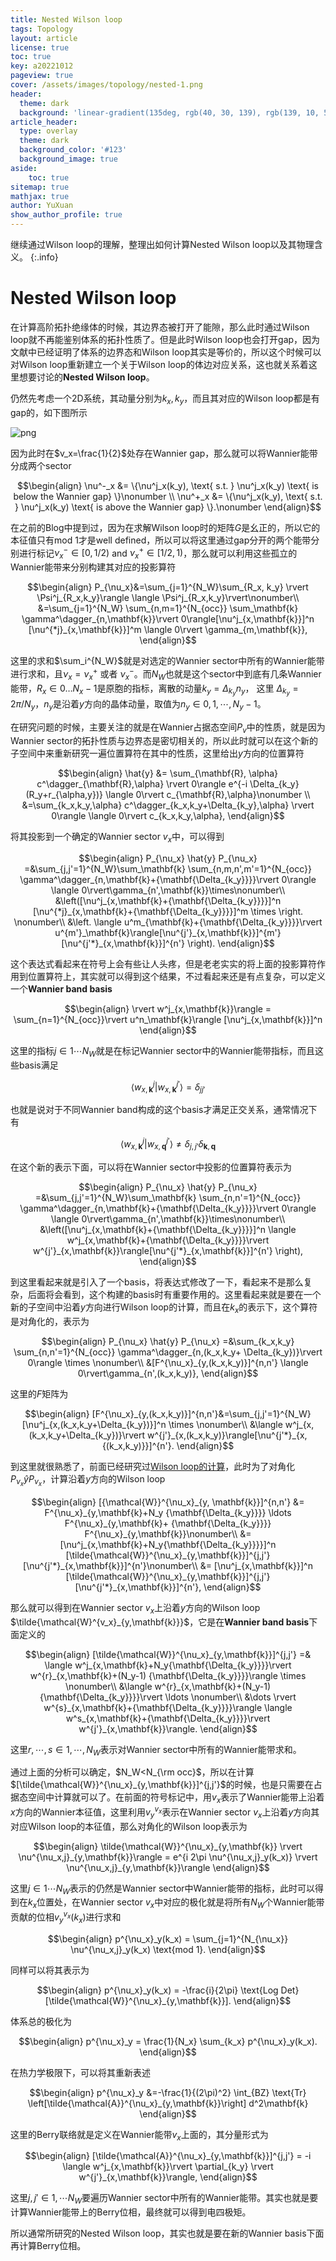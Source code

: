 ```yaml
---
title: Nested Wilson loop
tags: Topology 
layout: article
license: true
toc: true
key: a20221012
pageview: true
cover: /assets/images/topology/nested-1.png
header:
  theme: dark
  background: 'linear-gradient(135deg, rgb(40, 30, 139), rgb(139, 10, 50))'
article_header:
  type: overlay
  theme: dark
  background_color: '#123'
  background_image: true
aside:
    toc: true
sitemap: true
mathjax: true
author: YuXuan
show_author_profile: true
---
```

继续通过Wilson loop的理解，整理出如何计算Nested Wilson loop以及其物理含义。
{:.info}
<!--more-->

# Nested Wilson loop

在计算高阶拓扑绝缘体的时候，其边界态被打开了能隙，那么此时通过Wilson loop就不再能鉴别体系的拓扑性质了。但是此时Wilson loop也会打开gap，因为文献中已经证明了体系的边界态和Wilson loop其实是等价的，所以这个时候可以对Wilson loop重新建立一个关于Wilson loop的体边对应关系，这也就关系着这里想要讨论的**Nested Wilson loop**。

仍然先考虑一个2D系统，其动量分别为$k_x,k_y$，而且其对应的Wilson loop都是有gap的，如下图所示

![png](/assets/images/introduc/nested-1.png)

因为此时在$v_x=\frac{1}{2}$处存在Wannier gap，那么就可以将Wannier能带分成两个sector

$$\begin{align}
\nu^-_x &= \{\nu^j_x(k_y), \text{ s.t. } \nu^j_x(k_y) \text{ is below the Wannier gap} \}\nonumber \\
\nu^+_x &= \{\nu^j_x(k_y), \text{ s.t. } \nu^j_x(k_y) \text{ is above the Wannier gap} \}.\nonumber
\end{align}$$

在之前的Blog中提到过，因为在求解Wilson loop时的矩阵$G$是幺正的，所以它的本征值只有mod 1才是well defined，所以可以将这里通过gap分开的两个能带分别进行标记$\nu^-_x \in [0,1/2)$ and  $\nu^+_x \in [1/2,1)$，那么就可以利用这些孤立的Wannier能带来分别构建其对应的投影算符

$$\begin{align}
P_{\nu_x}&=\sum_{j=1}^{N_W}\sum_{R_x, k_y} \rvert \Psi^j_{R_x,k_y}\rangle \langle \Psi^j_{R_x,k_y}\rvert\nonumber\\
&=\sum_{j=1}^{N_W} \sum_{n,m=1}^{N_{occ}} \sum_\mathbf{k} \gamma^\dagger_{n,\mathbf{k}}\rvert 0\rangle[\nu^j_{x,\mathbf{k}}]^n [\nu^{*j}_{x,\mathbf{k}}]^m \langle 0\rvert \gamma_{m,\mathbf{k}},
\end{align}$$

这里的求和$\sum_i^{N_W}$就是对选定的Wannier sector中所有的Wannier能带进行求和，且$\nu_x = \nu^+_x$ 或者 $\nu^-_x$。而$N_W$也就是这个sector中到底有几条Wannier能带，$R_x \in 0 \ldots N_x-1$是原胞的指标，离散的动量$k_y=\Delta_{k_y} n_y$， 这里 $\Delta_{k_y}=2\pi / N_y$，$n_y$是沿着$y$方向的晶体动量，取值为$n_y\in 0,1,\cdots, N_y-1$。

在研究问题的时候，主要关注的就是在Wannier占据态空间$P_v$中的性质，就是因为Wannier sector的拓扑性质与边界态是密切相关的，所以此时就可以在这个新的子空间中来重新研究一遍位置算符在其中的性质，这里给出$y$方向的位置算符

$$\begin{align}
\hat{y} &= \sum_{\mathbf{R}, \alpha} c^\dagger_{\mathbf{R},\alpha} \rvert 0\rangle e^{-i \Delta_{k_y} (R_y+r_{\alpha,y})} \langle 0\rvert c_{\mathbf{R},\alpha}\nonumber \\
&=\sum_{k_x,k_y,\alpha} c^\dagger_{k_x,k_y+\Delta_{k_y},\alpha} \rvert 0\rangle \langle 0\rvert c_{k_x,k_y,\alpha},
\end{align}$$

将其投影到一个确定的Wannier sector $v_x$中，可以得到

$$\begin{align}
P_{\nu_x} \hat{y} P_{\nu_x} =&\sum_{j,j'=1}^{N_W}\sum_\mathbf{k} \sum_{n,m,n',m'=1}^{N_{occ}} \gamma^\dagger_{n,\mathbf{k}+{\mathbf{\Delta_{k_y}}}}\rvert 0\rangle  \langle 0\rvert\gamma_{n',\mathbf{k}}\times\nonumber\\
&\left([\nu^j_{x,\mathbf{k}+{\mathbf{\Delta_{k_y}}}}]^n [\nu^{*j}_{x,\mathbf{k}+{\mathbf{\Delta_{k_y}}}}]^m \times \right. \nonumber\\
&\left. \langle u^m_{\mathbf{k}+{\mathbf{\Delta_{k_y}}}}\rvert u^{m'}_\mathbf{k}\rangle[\nu^{j'}_{x,\mathbf{k}}]^{m'}[\nu^{j'*}_{x,\mathbf{k}}]^{n'} \right).
\end{align}$$

这个表达式看起来在符号上会有些让人头疼，但是老老实实的将上面的投影算符作用到位置算符上，其实就可以得到这个结果，不过看起来还是有点复杂，可以定义一个**Wannier band basis**

$$\begin{align}
\rvert w^j_{x,\mathbf{k}}\rangle = \sum_{n=1}^{N_{occ}}\rvert u^n_\mathbf{k}\rangle [\nu^j_{x,\mathbf{k}}]^n
\end{align}$$

这里的指标$j\in 1\cdots N_W$就是在标记Wannier sector中的Wannier能带指标，而且这些basis满足

$$\langle w^j_{x,\mathbf{k}}\rvert w^{j'}_{x, \mathbf{k}}\rangle=\delta_{jj'}$$

也就是说对于不同Wannier band构成的这个basis才满足正交关系，通常情况下有

$$\langle w^j_{x,\mathbf{k}}\rvert w^{j'}_{x, \mathbf{q}}\rangle \neq \delta_{j,j'} \delta_{\mathbf{k}, \mathbf{q}}$$

在这个新的表示下面，可以将在Wannier sector中投影的位置算符表示为

$$\begin{align}
P_{\nu_x} \hat{y} P_{\nu_x} =&\sum_{j,j'=1}^{N_W}\sum_\mathbf{k} \sum_{n,n'=1}^{N_{occ}} \gamma^\dagger_{n,\mathbf{k}+{\mathbf{\Delta_{k_y}}}}\rvert 0\rangle  \langle 0\rvert\gamma_{n',\mathbf{k}}\times\nonumber\\
&\left([\nu^j_{x,\mathbf{k}+{\mathbf{\Delta_{k_y}}}}]^n \langle w^j_{x,\mathbf{k}+{\mathbf{\Delta_{k_y}}}}\rvert w^{j'}_{x,\mathbf{k}}\rangle[\nu^{j'*}_{x,\mathbf{k}}]^{n'} \right),
\end{align}$$

到这里看起来就是引入了一个basis，将表达式修改了一下，看起来不是那么复杂，后面将会看到，这个构建的basis时有重要作用的。这里看起来就是要在一个新的子空间中沿着$y$方向进行Wilson loop的计算，而且在$k_x$的表示下，这个算符是对角化的，表示为

$$\begin{align}
P_{\nu_x} \hat{y} P_{\nu_x} =&\sum_{k_x,k_y} \sum_{n,n'=1}^{N_{occ}} \gamma^\dagger_{n,(k_x,k_y+ \Delta_{k_y})}\rvert 0\rangle \times \nonumber\\
&[F^{\nu_x}_{y,(k_x,k_y)}]^{n,n'} \langle 0\rvert\gamma_{n',(k_x,k_y)},
\end{align}$$

这里的$F$矩阵为

$$\begin{align}
 [F^{\nu_x}_{y,(k_x,k_y)}]^{n,n'}&=\sum_{j,j'=1}^{N_W}[\nu^j_{x,(k_x,k_y+\Delta_{k_y})}]^n \times \nonumber\\
&\langle w^j_{x,(k_x,k_y+\Delta_{k_y})}\rvert w^{j'}_{x,(k_x,k_y)}\rangle[\nu^{j'*}_{x,{(k_x,k_y)}}]^{n'}.
\end{align}$$

到这里就很熟悉了，前面已经研究过[Wilson loop的计算](https://yxli8023.github.io/2022/10/10/Wilsonloop-restudy.html)，此时为了对角化$P_{\nu_x} \hat{y} P_{\nu_x}$，计算沿着$y$方向的Wilson loop

$$\begin{align}
[{\mathcal{W}}^{\nu_x}_{y, \mathbf{k}}]^{n,n'} &= F^{\nu_x}_{y,\mathbf{k}+N_y {\mathbf{\Delta_{k_y}}}} \ldots F^{\nu_x}_{y,\mathbf{k}+ {\mathbf{\Delta_{k_y}}}} F^{\nu_x}_{y,\mathbf{k}}\nonumber\\
&= [\nu^j_{x,\mathbf{k}+N_y{\mathbf{\Delta_{k_y}}}}]^n [\tilde{\mathcal{W}}^{\nu_x}_{y,\mathbf{k}}]^{j,j'}[\nu^{j'*}_{x,\mathbf{k}}]^{n'}\nonumber\\
&= [\nu^j_{x,\mathbf{k}}]^n [\tilde{\mathcal{W}}^{\nu_x}_{y,\mathbf{k}}]^{j,j'}[\nu^{j'*}_{x,\mathbf{k}}]^{n'},
\end{align}$$

那么就可以得到在Wannier sector $v_x$上沿着$y$方向的Wilson loop $\tilde{\mathcal{W}^{v_x}_{y,\mathbf{k}}}$，它是在**Wannier band basis**下面定义的

$$\begin{align}
[\tilde{\mathcal{W}}^{\nu_x}_{y,\mathbf{k}}]^{j,j'} =& \langle w^j_{x,\mathbf{k}+N_y{\mathbf{\Delta_{k_y}}}}\rvert w^{r}_{x,\mathbf{k}+(N_y-1) {\mathbf{\Delta_{k_y}}}}\rangle \times \nonumber\\
&\langle w^{r}_{x,\mathbf{k}+(N_y-1) {\mathbf{\Delta_{k_y}}}}\rvert \ldots \nonumber\\
&\dots \rvert w^{s}_{x,\mathbf{k}+{\mathbf{\Delta_{k_y}}}}\rangle \langle w^s_{x,\mathbf{k}+{\mathbf{\Delta_{k_y}}}}\rvert w^{j'}_{x,\mathbf{k}}\rangle.
\end{align}$$

这里$r,\cdots,s\in 1,\cdots,N_W$表示对Wannier sector中所有的Wannier能带求和。

通过上面的分析可以确定，$N_W<N_{\rm occ}$，所以在计算$[\tilde{\mathcal{W}}^{\nu_x}_{y,\mathbf{k}}]^{j,j'}$的时候，也是只需要在占据态空间中计算就可以了。在前面的符号标记中，用$v_x$表示了Wannier能带上沿着$x$方向的Wannier本征值，这里利用$v_y^{v_x}$表示在Wannier sector $v_x$上沿着$y$方向其对应Wilson loop的本征值，那么对角化的Wilson loop表示为

$$\begin{align}
\tilde{\mathcal{W}}^{\nu_x}_{y,\mathbf{k}}  \rvert \nu^{\nu_x,j}_{y,\mathbf{k}}\rangle = e^{i 2\pi \nu^{\nu_x,j}_y(k_x)} \rvert \nu^{\nu_x,j}_{y,\mathbf{k}}\rangle
\end{align}$$

这里$j\in 1\cdots N_W$表示的仍然是Wannier sector中Wannier能带的指标，此时可以得到在$k_x$位置处，在Wannier sector $v_x$中对应的极化就是将所有$N_W$个Wannier能带贡献的位相$v_y^{v_x}(k_x)$进行求和

$$\begin{align}
p^{\nu_x}_y(k_x) = \sum_{j=1}^{N_{\nu_x}} \nu^{\nu_x,j}_y(k_x) \text{mod 1}.
\end{align}$$

 同样可以将其表示为

 $$\begin{align}
p^{\nu_x}_y(k_x) = -\frac{i}{2\pi} \text{Log Det}[\tilde{\mathcal{W}}^{\nu_x}_{y,\mathbf{k}}].
\end{align}$$

体系总的极化为

$$\begin{align}
p^{\nu_x}_y = \frac{1}{N_x} \sum_{k_x} p^{\nu_x}_y(k_x).
\end{align}$$

在热力学极限下，可以将其重新表述

$$\begin{align}
p^{\nu_x}_y &=-\frac{1}{(2\pi)^2} \int_{BZ} \text{Tr} \left[\tilde{\mathcal{A}}^{\nu_x}_{y,\mathbf{k}}\right] d^2\mathbf{k}
\end{align}$$

这里的Berry联络就是定义在Wannier能带$v_x$上面的，其分量形式为

$$\begin{align}
[\tilde{\mathcal{A}}^{\nu_x}_{y,\mathbf{k}}]^{j,j'} = -i \langle w^j_{x,\mathbf{k}}\rvert \partial_{k_y} \rvert w^{j'}_{x,\mathbf{k}}\rangle,
\end{align}$$

这里$j,j'\in 1,\cdots N_W$要遍历Wannier sector中所有的Wannier能带。其实也就是要计算Wannier能带上的Berry位相，最终就可以得到电四极矩。

所以通常所研究的Nested Wilson loop，其实也就是要在新的Wannier basis下面再计算Berry位相。
